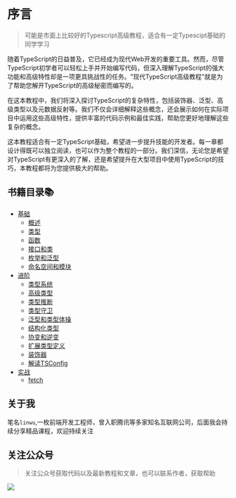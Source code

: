 # 序言

> 可能是市面上比较好的Typescript高级教程，适合有一定Typescipt基础的同学学习

随着TypeScript的日益普及，它已经成为现代Web开发的重要工具。然而，尽管TypeScript初学者可以轻松上手并开始编写代码，但深入理解TypeScript的强大功能和高级特性却是一项更具挑战性的任务。"现代TypeScript高级教程"就是为了帮助您解开TypeScript的高级秘密而编写的。

在这本教程中，我们将深入探讨TypeScript的复杂特性，包括装饰器、泛型、高级类型以及元数据反射等。我们不仅会详细解释这些概念，还会展示如何在实际项目中运用这些高级特性，提供丰富的代码示例和最佳实践，帮助您更好地理解这些复杂的概念。

这本教程适合有一定TypeScript基础，希望进一步提升技能的开发者。每一章都设计得既可以独立阅读，也可以作为整个教程的一部分。我们深信，无论您是希望对TypeScript有更深入的了解，还是希望提升在大型项目中使用TypeScript的技巧，本教程都将为您提供极大的帮助。


## 书籍目录📚

- [基础](docs/base/概述.md)
  - [概述](docs/base/概述.md)
  - [类型](docs/base/类型.md)
  - [函数](docs/base/函数.md)
  - [接口和类](docs/base/接口和类.md)
  - [枚举和泛型](docs/base/枚举和泛型.md)
  - [命名空间和模块](docs/base/命名空间和模块.md)
- [进阶](docs/advance/类型系统.md)
  - [类型系统](docs/advance/类型系统.md)
  - [高级类型](docs/advance/高级类型.md)
  - [类型推断](docs/advance/类型推断.md)
  - [类型守卫](docs/advance/类型守卫.md)
  - [泛型和类型体操](docs/advance/泛型和类型体操.md)
  - [结构化类型](docs/advance/结构化类型.md)
  - [协变和逆变](docs/advance/协变和逆变.md)
  - [扩展类型定义](docs/advance/扩展类型定义.md)
  - [装饰器](docs/advance/装饰器.md)
  - [解读TSConfig](docs/advance/解读TSConfig.md)
- [实战](docs/practice/fetch.md)
  - [fetch](docs/practice/fetch.md)

## 关于我

笔名`linwu`,一枚前端开发工程师，曾入职腾讯等多家知名互联网公司，后面我会持续分享精品课程，欢迎持续关注


## 关注公众号

> 关注公众号获取代码以及最新教程和文章，也可以联系作者，获取帮助

![](https://i.imgtg.com/2023/06/21/OW9Rup.png)

